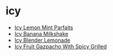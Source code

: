 # icy

 * [Icy Lemon Mint Parfaits](index/i/icy-lemon-mint-parfaits-234452.json)
 * [Icy Banana Milkshake](index/i/icy-banana-milkshake.json)
 * [Icy Blender Lemonade](index/i/icy-blender-lemonade.json)
 * [Icy Fruit Gazpacho With Spicy Grilled](index/i/icy-fruit-gazpacho-with-spicy-grilled.json)
